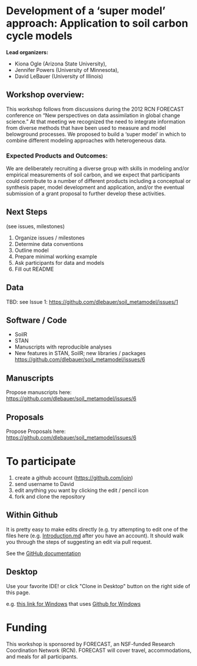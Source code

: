 Development of a ‘super model’ approach: Application to soil carbon cycle models
==============

**Lead organizers:**

* Kiona Ogle (Arizona State University), 
* Jennifer Powers (University of Minnesota), 
* David LeBauer (University of Illinois)

## Workshop overview:

This workshop follows from discussions during the 2012 RCN FORECAST conference on “New perspectives on data assimilation in global change science.” At that meeting we recognized the need to integrate information from diverse methods that have been used to measure and model belowground processes. We proposed to build a ‘super model’ in which to combine different modeling approaches with heterogeneous data. 


### Expected Products and Outcomes: 

We are deliberately recruiting a diverse group with skills in modeling and/or empirical measurements of soil carbon, and we expect that participants could contribute to a number of different products including a conceptual or synthesis paper, model development and application, and/or the eventual submission of a grant proposal to further develop these activities.


## Next Steps

(see issues, milestones) 

1. Organize issues / milestones
2. Determine data conventions
3. Outline model 
4. Prepare minimal working example
5. Ask participants for data and models
6. Fill out README

## Data

TBD: see Issue 1: https://github.com/dlebauer/soil_metamodel/issues/1

## Software / Code

* SoilR
* STAN
* Manuscripts with reproducible analyses 
* New features in STAN, SoilR; new libraries / packages https://github.com/dlebauer/soil_metamodel/issues/6

## Manuscripts

Propose manuscripts here: https://github.com/dlebauer/soil_metamodel/issues/6

## Proposals

Propose Proposals here: https://github.com/dlebauer/soil_metamodel/issues/6

# To participate

1. create a github account (https://github.com/join)
2. send username to David
3. edit anything you want by clicking the edit / pencil icon
4. fork and clone the repository

## Within Github

It is pretty easy to make edits directly (e.g. try attempting to edit one of the files here (e.g. [Introduction.md]( https://github.com/dlebauer/ecological-forecasting-workflows-draft/edit/master/Introduction.md#fullscreen_blob_contents) after you have an account). It should walk you through the steps of suggesting an edit via pull request.

See the [GitHub documentation](https://help.github.com/articles/editing-files-in-another-user-s-repository)

## Desktop

Use your favorite IDE! or click "Clone in Desktop" button on the right side of this page.

e.g. [this link for Windows](github-windows://openRepo/https://github.com/dlebauer/soil_metamodel) that uses [Github for Windows](https://windows.github.com/)

# Funding

This workshop is sponsored by FORECAST, an NSF-funded Research Coordination Network (RCN). FORECAST will cover travel, accommodations, and meals for all participants.
